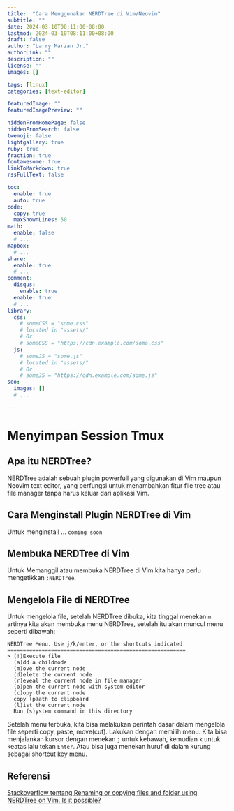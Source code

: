 ```yaml
---
title:  "Cara Menggunakan NERDTree di Vim/Neovim"
subtitle: ""
date: 2024-03-10T08:11:00+08:00
lastmod: 2024-03-10T08:11:00+08:00
draft: false 
author: "Larry Marzan Jr."
authorLink: ""
description: ""
license: ""
images: []

tags: [linux]
categories: [text-editor]

featuredImage: ""
featuredImagePreview: ""

hiddenFromHomePage: false
hiddenFromSearch: false
twemoji: false
lightgallery: true
ruby: true
fraction: true
fontawesome: true
linkToMarkdown: true
rssFullText: false

toc:
  enable: true
  auto: true
code:
  copy: true
  maxShownLines: 50
math:
  enable: false
  # ...
mapbox:
  # ...
share:
  enable: true
  # ...
comment:
  disqus:
    enable: true
  enable: true
  # ...
library:
  css:
    # someCSS = "some.css"
    # located in "assets/"
    # Or
    # someCSS = "https://cdn.example.com/some.css"
  js:
    # someJS = "some.js"
    # located in "assets/"
    # Or
    # someJS = "https://cdn.example.com/some.js"
seo:
  images: []
  # ...

---
```


# Menyimpan Session Tmux

## Apa itu NERDTree?

NERDTree adalah sebuah plugin powerfull yang digunakan di Vim maupun Neovim text editor,
yang berfungsi untuk menambahkan fitur file tree atau file manager tanpa harus keluar dari
aplikasi Vim.

## Cara Menginstall Plugin NERDTree di Vim
Untuk menginstall ... `coming soon`

## Membuka NERDTree di Vim
Untuk Memanggil atau membuka NERDTree di Vim kita hanya perlu mengetikkan `:NERDTree`.

## Mengelola File di NERDTree
Untuk mengelola file, setelah NERDTree dibuka, kita tinggal menekan `m` artinya kita akan
membuka menu NERDTree, setelah itu akan muncul menu seperti dibawah:
```
NERDTree Menu. Use j/k/enter, or the shortcuts indicated                                                                                              
=========================================================                                                                                             
> (!)Execute file                                                                                                                                     
  (a)dd a childnode                                                                                                                                   
  (m)ove the current node                                                                                                                             
  (d)elete the current node                                                                                                                           
  (r)eveal the current node in file manager                                                                                                           
  (o)pen the current node with system editor                                                                                                          
  (c)opy the current node                                                                                                                             
  copy (p)ath to clipboard                                                                                                                            
  (l)ist the current node                                                                                                                             
  Run (s)ystem command in this directory  
```
Setelah menu terbuka, kita bisa melakukan perintah dasar dalam mengelola file seperti copy,
paste, move(cut). Lakukan dengan memilih menu. Kita bisa menjalankan kursor dengan menekan
`j` untuk kebawah, kemudian `k` untuk keatas lalu tekan `Enter`. Atau bisa juga menekan
huruf di dalam kurung sebagai shortcut key menu.

## Referensi
[Stackoverflow tentang Renaming or copying files and folder using NERDTree on Vim. Is it possible?](https://stackoverflow.com/questions/2295809/renaming-or-copying-files-and-folder-using-nerdtree-on-vim-is-it-possible)
